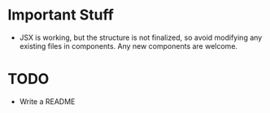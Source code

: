 # Important Stuff
* JSX is working, but the structure is not finalized, so avoid modifying any existing files in components. Any new components are welcome.
# TODO
* Write a README